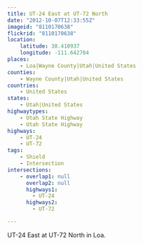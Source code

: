 ```yaml
---
title: UT-24 East at UT-72 North
date: "2012-10-07T12:33:55Z"
imageid: "8110170638"
flickrid: "8110170638"
location:
    latitude: 38.410937
    longitude: -111.642784
places:
    - Loa|Wayne County|Utah|United States
counties:
    - Wayne County|Utah|United States
countries:
    - United States
states:
    - Utah|United States
highwaytypes:
    - Utah State Highway
    - Utah State Highway
highways:
    - UT-24
    - UT-72
tags:
    - Shield
    - Intersection
intersections:
    - overlap1: null
      overlap2: null
      highways1:
        - UT-24
      highways2:
        - UT-72

---
```

UT-24 East at UT-72 North in Loa.